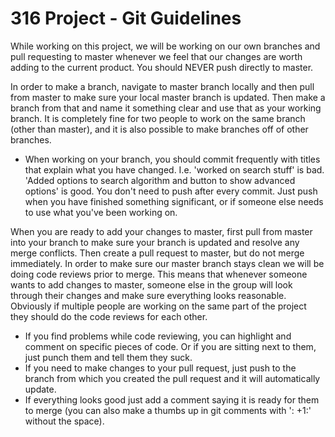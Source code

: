 # 316 Project - Git Guidelines

While working on this project, we will be working on our own branches and pull requesting to master whenever we feel that our changes are worth adding to the current product. You should NEVER push directly to master.

In order to make a branch, navigate to master branch locally and then pull from master to make sure your local master branch is updated. Then make a branch from that and name it something clear and use that as your working branch. It is completely fine for two people to work on the same branch (other than master), and it is also possible to make branches off of other branches.
- When working on your branch, you should commit frequently with titles that explain what you have changed. I.e. 'worked on search stuff' is bad. 'Added options to search algorithm and button to show advanced options' is good. You don't need to push after every commit. Just push when you have finished something significant, or if someone else needs to use what you've been working on.

When you are ready to add your changes to master, first pull from master into your branch to make sure your branch is updated and resolve any merge conflicts. Then create a pull request to master, but do not merge immediately. In order to make sure our master branch stays clean we will be doing code reviews prior to merge. This means that whenever someone wants to add changes to master, someone else in the group will look through their changes and make sure everything looks reasonable. Obviously if multiple people are working on the same part of the project they should do the code reviews for each other. 
- If you find problems while code reviewing, you can highlight and comment on specific pieces of code. Or if you are sitting next to them, just punch them and tell them they suck.
- If you need to make changes to your pull request, just push to the branch from which you created the pull request and it will automatically update.
- If everything looks good just add a comment saying it is ready for them to merge (you can also make a thumbs up in git comments with ': +1:' without the space).
